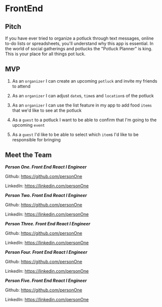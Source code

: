 # FrontEnd

## Pitch
If you have ever tried to organize a potluck through text messages, online to-do lists or spreadsheets, you'll understand why this app is essential.   In the world of social gatherings and potlucks the "Potluck Planner" is king. This is your place for all things pot luck.


## MVP
1. As an `organizer` I can create an upcoming `potluck` and invite my friends to attend

2. As an `organizer` I can adjust `date`s, `time`s and `location`s of the potluck

3. As an `organizer` I can use the list feature in my app to add food `items` that we'd like to see at the potluck

4. As a `guest` to a potluck I want to be able to confirm that I'm going to the upcoming `event`

5. As a `guest` I'd like to be able to select which `item`s I'd like to be responsible for bringing

## Meet the Team

***Person One. 
Front End React I Engineer***

Github: https://github.com/personOne

LinkedIn: https://linkedin.com/personOne

***Person Two. 
Front End React I Engineer***

Github: https://github.com/personOne

LinkedIn: https://linkedin.com/personOne

***Person Three. 
Front End React I Engineer***

Github: https://github.com/personOne

LinkedIn: https://linkedin.com/personOne

***Person Four. 
Front End React I Engineer***

Github: https://github.com/personOne

LinkedIn: https://linkedin.com/personOne

***Person Five. 
Front End React I Engineer***

Github: https://github.com/personOne

LinkedIn: https://linkedin.com/personOne

